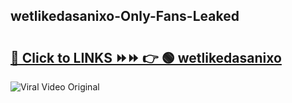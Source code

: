 
 ## wetlikedasanixo-Only-Fans-Leaked

# <h2><a href="https://clipsfans.com/wetlikedasanixo&ref=git">🔗 Click to LINKS ⏩⏩ 👉 🟢 wetlikedasanixo </a></h2>

<a href="https://clipsfans.com/wetlikedasanixo&ref=git" rel="nofollow" data-target="animated-image.originalLink"><img src="https://i.ibb.co.com/xMMVF88/686577567.gif" alt="Viral Video Original" style="max-width: 100%; display: inline-block;" data-target="animated-image.originalImage"></a>
